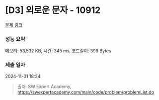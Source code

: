 # [D3] 외로운 문자 - 10912 

[문제 링크](https://swexpertacademy.com/main/code/problem/problemDetail.do?contestProbId=AXVJuEvqLAADFASe) 

### 성능 요약

메모리: 53,532 KB, 시간: 345 ms, 코드길이: 398 Bytes

### 제출 일자

2024-11-01 18:34



> 출처: SW Expert Academy, https://swexpertacademy.com/main/code/problem/problemList.do